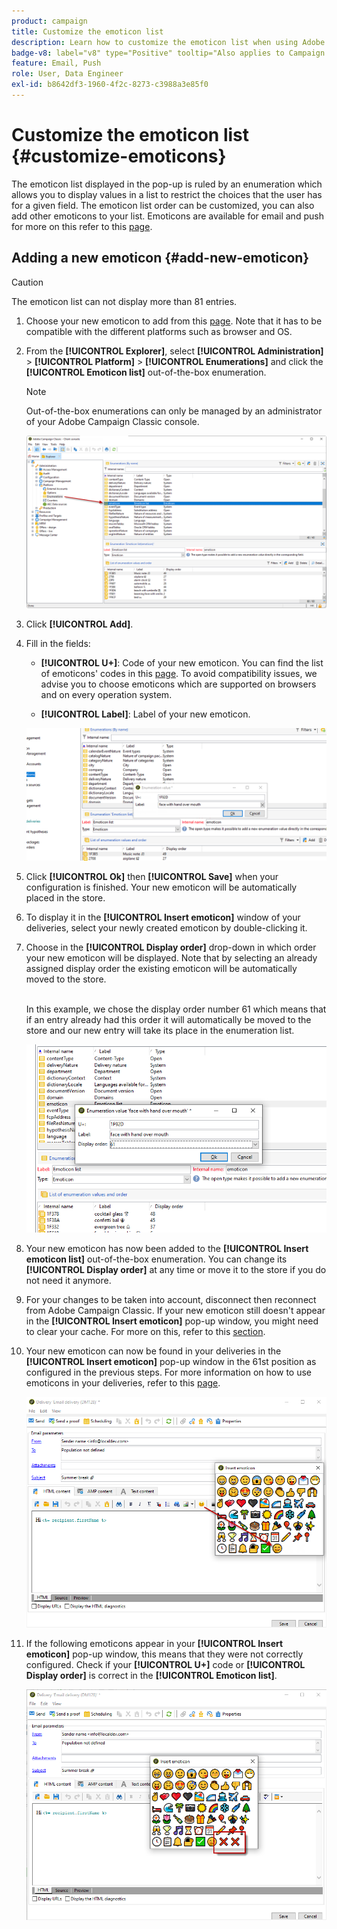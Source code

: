 ```yaml
---
product: campaign
title: Customize the emoticon list
description: Learn how to customize the emoticon list when using Adobe Campaign 
badge-v8: label="v8" type="Positive" tooltip="Also applies to Campaign v8"
feature: Email, Push
role: User, Data Engineer
exl-id: b8642df3-1960-4f2c-8273-c3988a3e85f0
---
```

# Customize the emoticon list {#customize-emoticons}

The emoticon list displayed in the pop-up is ruled by an enumeration which allows you to display values in a list to restrict the choices that the user has for a given field.
The emoticon list order can be customized, you can also add other emoticons to your list.
Emoticons are available for email and push for more on this refer to this [page](defining-the-email-content.md#inserting-emoticons).

## Adding a new emoticon {#add-new-emoticon}

>[!CAUTION]
>
>The emoticon list can not display more than 81 entries.

1. Choose your new emoticon to add from this [page](https://unicode.org/emoji/charts/full-emoji-list.html). Note that it has to be compatible with the different platforms such as browser and OS.

1. From the **[!UICONTROL Explorer]**, select **[!UICONTROL Administration]** > **[!UICONTROL Platform]** > **[!UICONTROL Enumerations]** and click the **[!UICONTROL Emoticon list]** out-of-the-box enumeration.

    >[!NOTE]
    >
    >Out-of-the-box enumerations can only be managed by an administrator of your Adobe Campaign Classic console.

    ![](assets/emoticon_1.png)

1. Click **[!UICONTROL Add]**.

1. Fill in the fields:

    * **[!UICONTROL U+]**: Code of your new emoticon. You can find the list of emoticons' codes in this [page](https://unicode.org/emoji/charts/full-emoji-list.html).
    To avoid compatibility issues, we advise you to choose emoticons which are supported on browsers and on every operation system.

    * **[!UICONTROL Label]**: Label of your new emoticon.

     ![](assets/emoticon_5.png)

1. Click **[!UICONTROL Ok]** then **[!UICONTROL Save]** when your configuration is finished.
    Your new emoticon will be automatically placed in the store.

1. To display it in the **[!UICONTROL Insert emoticon]** window of your deliveries, select your newly created emoticon by double-clicking it.

1. Choose in the **[!UICONTROL Display order]** drop-down in which order your new emoticon will be displayed. Note that by selecting an already assigned display order the existing emoticon will be automatically moved to the store.

    <br>In this example, we chose the display order number 61 which means that if an entry already had this order it will automatically be moved to the store and our new entry will take its place in the enumeration list.

    ![](assets/emoticon_2.png)

1. Your new emoticon has now been added to the **[!UICONTROL Insert emoticon list]** out-of-the-box enumeration. You can change its **[!UICONTROL Display order]** at any time or move it to the store if you do not need it anymore.

1. For your changes to be taken into account, disconnect then reconnect from Adobe Campaign Classic. If your new emoticon still doesn't appear in the **[!UICONTROL Insert emoticon]** pop-up window, you might need to clear your cache. For more on this, refer to this [section](../../platform/using/faq-campaign-config.md#perform-soft-cache-clear).

1. Your new emoticon can now be found in your deliveries in the **[!UICONTROL Insert emoticon]** pop-up window in the 61st position as configured in the previous steps. For more information on how to use emoticons in your deliveries, refer to this [page](defining-the-email-content.md#inserting-emoticons).

    ![](assets/emoticon_4.png)

1. If the following emoticons appear in your **[!UICONTROL Insert emoticon]** pop-up window, this means that they were not correctly configured. Check if your **[!UICONTROL U+]** code or **[!UICONTROL Display order]** is correct in the **[!UICONTROL Emoticon list]**.

    ![](assets/emoticon_6.png)

